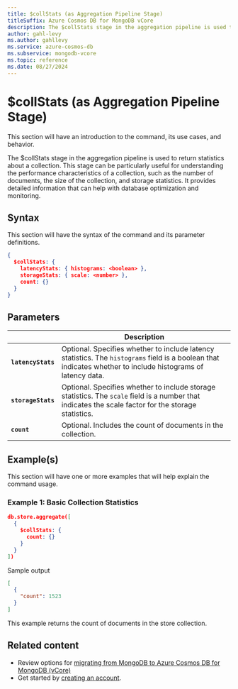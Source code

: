 ```yaml
---
title: $collStats (as Aggregation Pipeline Stage)
titleSuffix: Azure Cosmos DB for MongoDB vCore
description: The $collStats stage in the aggregation pipeline is used to return statistics about a collection.
author: gahl-levy
ms.author: gahllevy
ms.service: azure-cosmos-db
ms.subservice: mongodb-vcore
ms.topic: reference
ms.date: 08/27/2024
---
```


# $collStats (as Aggregation Pipeline Stage)
This section will have an introduction to the command, its use cases, and behavior.

The $collStats stage in the aggregation pipeline is used to return statistics about a collection. This stage can be particularly useful for understanding the performance characteristics of a collection, such as the number of documents, the size of the collection, and storage statistics. It provides detailed information that can help with database optimization and monitoring.

## Syntax
This section will have the syntax of the command and its parameter definitions.

```json
{
  $collStats: {
    latencyStats: { histograms: <boolean> },
    storageStats: { scale: <number> },
    count: {}
  }
}
```

## Parameters

| | Description |
| --- | --- |
| **`latencyStats`** | Optional. Specifies whether to include latency statistics. The `histograms` field is a boolean that indicates whether to include histograms of latency data. |
| **`storageStats`** | Optional. Specifies whether to include storage statistics. The `scale` field is a number that indicates the scale factor for the storage statistics. |
| **`count`** | Optional. Includes the count of documents in the collection. |

## Example(s)
This section will have one or more examples that will help explain the command usage.

### Example 1: Basic Collection Statistics
```json
db.store.aggregate([
  {
    $collStats: {
      count: {}
    }
  }
])
```
Sample output
```json
[
  {
    "count": 1523
  }
]
```

This example returns the count of documents in the store collection.


## Related content

- Review options for [migrating from MongoDB to Azure Cosmos DB for MongoDB (vCore)](../../migration-options.md)
- Get started by [creating an account](../../quickstart-portal.md).